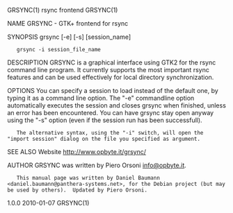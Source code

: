 GRSYNC(1)                                                                                rsync frontend                                                                               GRSYNC(1)

NAME
       GRSYNC - GTK+ frontend for rsync

SYNOPSIS
       grsync [-e] [-s] [session_name]

       grsync -i session_file_name

DESCRIPTION
       GRSYNC  is a graphical interface using GTK2 for the rsync command line program.  It currently supports the most important rsync features and can be used effectively for local directory
       synchronization.

OPTIONS
       You can specify a session to load instead of the default one, by typing it as a command line option.  The "-e" commandline option automatically executes the session and  closes  grsync
       when finished, unless an error has been encountered.  You can have grsync stay open anyway using the "-s" option (even if the session run has been successfull).

       The alternative syntax, using the "-i" switch, will open the "import session" dialog on the file you specified as argument.

SEE ALSO
       Website <http://www.opbyte.it/grsync/>

AUTHOR
       GRSYNC was written by Piero Orsoni <info@opbyte.it>.

       This manual page was written by Daniel Baumann <daniel.baumann@panthera-systems.net>, for the Debian project (but may be used by others).  Updated by Piero Orsoni.

1.0.0                                                                                      2010-01-07                                                                                 GRSYNC(1)
